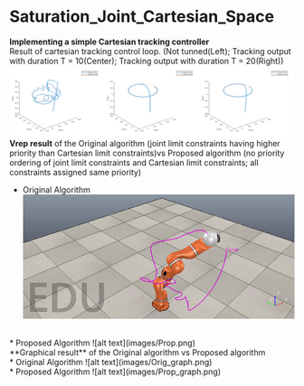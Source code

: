 # Saturation_Joint_Cartesian_Space

**Implementing a simple Cartesian tracking controller**
<br />
Result of cartesian tracking control loop. (Not tunned(Left); Tracking output with duration T = 10(Center); Tracking output with duration T = 20(Right))
![alt text](images/cartesian_tracking_circular.png)
<br />
**Vrep result** of the Original algorithm (joint limit constraints having higher priority than Cartesian limit constraints)vs Proposed algorithm (no priority ordering of joint limit constraints and Cartesian limit constraints; all constraints assigned same priority) 
<br />
* Original Algorithm
![alt text](images/Orig.png)
<br />
* Proposed Algorithm
![alt text](images/Prop.png)
<br />
**Graphical result** of the Original algorithm vs Proposed algorithm
<br />
* Original Algorithm
![alt text](images/Orig_graph.png)
<br />
* Proposed Algorithm
![alt text](images/Prop_graph.png)